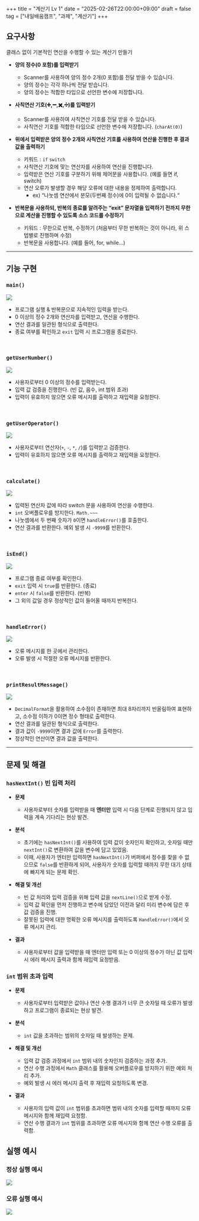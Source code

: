 +++
title = "계산기 Lv 1"
date = "2025-02-26T22:00:00+09:00"
draft = false
tag = ["내일배움캠프", "과제", "계산기"]
+++

## 요구사항
클래스 없이 기본적인 연산을 수행할 수 있는 계산기 만들기

- **양의 정수(0 포함)를 입력받기**
    - Scanner를 사용하여 양의 정수 2개(0 포함)를 전달 받을 수 있습니다.
    - 양의 정수는 각각 하나씩 전달 받습니다.
    - 양의 정수는 적합한 타입으로 선언한 변수에 저장합니다.

- **사칙연산 기호(➕,➖,✖️,➗)를 입력받기**
    - Scanner를 사용하여 사칙연산 기호를 전달 받을 수 있습니다.
    - 사칙연산 기호를 적합한 타입으로 선언한 변수에 저장합니다. (`charAt(0)`)

- **위에서 입력받은 양의 정수 2개와 사칙연산 기호를 사용하여 연산을 진행한 후 결과값을 출력하기**
    - 키워드 : `if` `switch`
    - 사칙연산 기호에 맞는 연산자를 사용하여 연산을 진행합니다.
    - 입력받은 연산 기호를 구분하기 위해 제어문을 사용합니다. (예를 들면 if, switch)
    - 연산 오류가 발생할 경우 해당 오류에 대한 내용을 정제하여 출력합니다.
        - ex) “나눗셈 연산에서 분모(두번째 정수)에 0이 입력될 수 없습니다.“

- **반복문을 사용하되, 반복의 종료를 알려주는 “exit” 문자열을 입력하기 전까지 무한으로 계산을 진행할 수 있도록 소스 코드를 수정하기**
    - 키워드 : 무한으로 반복, 수정하기 (처음부터 무한 반복하는 것이 아니라, 위 스텝별로 진행하며 수정)
    - 반복문을 사용합니다. (예를 들어, for, while…)

---

## 기능 구현

### `main()`
  
![](https://velog.velcdn.com/images/ezro/post/61f931cd-b324-4252-8fdb-dcf3c4bd7825/image.png)

- 프로그램 실행 & 반복문으로 지속적인 입력을 받는다.
- 0 이상의 정수 2개와 연산자를 입력받고, 연산을 수행한다.
- 연산 결과를 일관된 형식으로 출력한다.
- 종료 여부를 확인하고 `exit` 입력 시 프로그램을 종료한다.

<br>

### `getUserNumber()`

![](https://velog.velcdn.com/images/ezro/post/c517eaa0-3916-44ae-a2da-2623041d91d1/image.png)

- 사용자로부터 0 이상의 정수를 입력받는다.
- 입력 값 검증을 진행한다. (빈 값, 음수, int 범위 초과)
- 입력이 유효하지 않으면 오류 메시지를 출력하고 재입력을 요청한다.

<br>

### `getUserOperator()`

![](https://velog.velcdn.com/images/ezro/post/221f0ffe-f383-4cc8-ada7-0d98f0cfe714/image.png)

- 사용자로부터 연산자(`+`, `-`, `*`, `/`)를 입력받고 검증한다.
- 입력이 유효하지 않으면 오류 메시지를 출력하고 재입력을 요청한다.

<br>

### `calculate()`

![](https://velog.velcdn.com/images/ezro/post/3c1ff147-5cec-4537-9811-d400af9070bb/image.png)

- 입력된 연산자 값에 따라 switch 문을 사용하여 연산을 수행한다.
- `int` 오버플로우를 방지한다. `Math.~~~`
- 나눗셈에서 두 번째 숫자가 `0`이면 `handleError()`를 호출한다.
- 연산 결과를 반환한다. 예외 발생 시 `-9999`를 반환한다.

<br>

### `isEnd()`

![](https://velog.velcdn.com/images/ezro/post/88214d52-4de3-42dd-b2d4-e461a6ebe7a8/image.png)

- 프로그램 종료 여부를 확인한다.
- `exit` 입력 시 `true`를 반환한다. (종료)
- `enter` 시 `false`를 반환한다. (반복)
- 그 외의 값일 경우 정상적인 값이 들어올 때까지 반복한다.

<br>

### `handleError()`

![](https://velog.velcdn.com/images/ezro/post/8db4b842-f2c5-4fd2-8be0-b41e8c0a7105/image.png)

- 오류 메시지를 한 곳에서 관리한다. 
- 오류 발생 시 적절한 오류 메시지를 반환한다.

<br>

### `printResultMessage()`

![](https://velog.velcdn.com/images/ezro/post/55ee11bf-872d-4a75-967e-60fb3a5673aa/image.png)

- `DecimalFormat`을 활용하여 소수점이 존재하면 최대 8자리까지 반올림하여 표현하고, 소수점 이하가 0이면 정수 형태로 출력한다.
- 연산 결과를 일관된 형식으로 출력한다.
- 결과 값이 `-9999`이면 결과 값에 `Error`를 출력한다.
- 정상적인 연산이면 결과 값을 출력한다.

---

## 문제 및 해결

### `hasNextInt()` 빈 입력 처리

- **문제** 
  - 사용자로부터 숫자를 입력받을 때 **엔터만** 입력 시 다음 단계로 진행되지 않고 입력을 계속 기다리는 현상 발견.
  
- **분석** 
  - 초기에는 `hasNextInt()`를 사용하여 입력 값이 숫자인지 확인하고, 숫자일 때만 `nextInt()`로 변환하여 값을 변수에 담고 있었음.
  - 이때, 사용자가 엔터만 입력하면 `hasNextInt()`가 버퍼에서 정수를 찾을 수 없으므로 `false`를 반환하게 되어, 사용자가 숫자를 입력할 때까지 무한 대기 상태에 빠지게 되는 문제 확인.
  
- **해결 및 개선** 
  - 빈 값 처리와 입력 검증을 위해 입력 값을 `nextLine()`으로 받게 수정. 
  - 입력 값 확인을 먼저 진행하고 변수에 담았던 이전과 달리 미리 변수에 담은 후 값 검증을 진행.
  - 잘못된 입력에 대한 명확한 오류 메시지를 출력하도록 `HandleError()`에서 오류 메시지 관리.
  
- **결과** 
  - 사용자로부터 값을 입력받을 때 엔터만 입력 또는 0 이상의 정수가 아닌 값 입력 시 에러 메시지 출력과 함께 재입력 요청받음.



### `int` 범위 초과 입력

- **문제** 
  - 사용자로부터 입력받은 값이나 연산 수행 결과가 너무 큰 숫자일 때 오류가 발생하고 프로그램이 종료되는 현상 발견.  
  
- **분석** 
  - `int` 값을 초과하는 범위의 숫자일 때 발생하는 문제.
  
- **해결 및 개선** 
  - 입력 값 검증 과정에서 `int` 범위 내의 숫자인지 검증하는 과정 추가. 
  - 연산 수행 과정에서 `Math` 클래스를 활용해 오버플로우를 방지하기 위한 예외 처리 추가. 
  - 예외 발생 시 에러 메시지 출력 후 재입력 요청하도록 변경.
  
- **결과** 
  - 사용자의 입력 값이 `int` 범위를 초과하면 범위 내의 숫자를 입력할 때까지 오류 메시지와 함께 재입력 요청함. 
  - 연산 수행 결과가 `int` 범위를 초과하면 오류 메시지와 함께 연산 수행 오류를 출력함.
  



## 실행 예시

### 정상 실행 예시

![](https://velog.velcdn.com/images/ezro/post/128673b2-d5bb-449d-9f5f-bfdfae68fed1/image.gif)


### 오류 실행 예시

![](https://velog.velcdn.com/images/ezro/post/e467765c-766b-4884-854c-d217eecfda87/image.gif)
